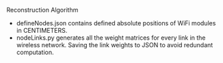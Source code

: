 Reconstruction Algorithm

* defineNodes.json contains defined absolute positions of WiFi modules in CENTIMETERS.   
* nodeLinks.py generates all the weight matrices for every link in the wireless network. Saving the link weights to JSON to avoid redundant computation. 
